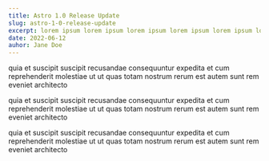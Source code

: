 ```yaml
---
title: Astro 1.0 Release Update
slug: astro-1-0-release-update
excerpt: lorem ipsum lorem ipsum lorem ipsum lorem ipsum lorem ipsum lorem ipsum lorem ipsum lorem ipsum lorem ipsum lorem ipsum lorem ipsum lorem ipsum lorem ipsum lorem ipsum lorem ipsum lorem ipsum lorem ipsum
date: 2022-06-12
auhor: Jane Doe
---
```


quia et suscipit suscipit recusandae consequuntur expedita et cum reprehenderit molestiae ut ut quas totam nostrum rerum est autem sunt rem eveniet architecto

quia et suscipit suscipit recusandae consequuntur expedita et cum reprehenderit molestiae ut ut quas totam nostrum rerum est autem sunt rem eveniet architecto

quia et suscipit suscipit recusandae consequuntur expedita et cum reprehenderit molestiae ut ut quas totam nostrum rerum est autem sunt rem eveniet architecto
